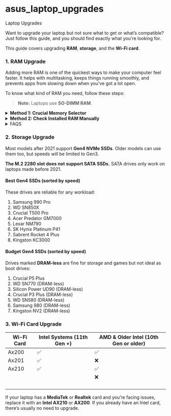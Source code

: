 # asus\_laptop\_upgrades

Laptop Upgrades

Want to upgrade your laptop but not sure what to get or what’s compatible? Just follow this guide, and you should find exactly what you're looking for.

This guide covers upgrading **RAM**, **storage**, and the **Wi-Fi card**.

### 1. RAM Upgrade

Adding more RAM is one of the quickest ways to make your computer feel faster. It helps with multitasking, keeps things running smoothly, and prevents apps from slowing down when you’ve got a lot open.

To know what kind of RAM you need, follow these steps:

> **Note:** Laptops use **SO-DIMM RAM**.

<details>

<summary><strong>Method 1: Crucial Memory Selector</strong></summary>

Go to [Crucial’s Upgrade Tool](https://www.crucial.com/upgrades), enter your system details, and it will recommend compatible RAM. It also lists the maximum supported memory for your system. Systems with soldered RAM won’t show ram upgrade recommendations since the memory can’t be replaced normally.

{% hint style="warning" %}
\*\*Make sure the listed details match your system specs, or you might end up with the wrong generation of memory.\*\*
{% endhint %}

</details>

<details>

<summary><strong>Method 2: Check Installed RAM Manually</strong></summary>

Open **Task Manager** → **Performance Tab** → **Memory**. Below the memory graph, you’ll see something like: `Speed: XXXX MT/s`. (In this guide, MT/s and MHz are used interchangeably.)

Compare the speed with the table below:

\| Speed | Generation | Typical CL | | 3200 MT/s | DDR4-3200 MHz | 22 | | 4800 MT/s | DDR5-4800 MHz | 40 | | 5200–5600 MT/s | DDR5-5600 MHz | 46 |

</details>

<details>

<summary>FAQS</summary>

**1. Do I need the exact same RAM stick if I already have one installed?**

➜ No. As long as the **CL** and **frequency** match, you can mix brands.

**2. The RAM installed is 5600 MHz, but it’s running at 4800 MHz?**

➜Either you have mismatched RAM sticks, or your CPU doesn’t support the higher speed.

**3. What’s the maximum memory my laptop supports?**

➜It depends on the CPU. Check your CPU’s spec sheet for details. Staying within **64GB** is recommended for compatibility.

**4. Can I use RAM sticks with different capacities?**

➜Yes, but it’s not recommended. They’ll run in **flex mode**, which is slower than dual channel.

</details>

### 2. Storage Upgrade

Most models after 2021 support **Gen4 NVMe SSDs**. Older models can use them too, but speeds will be limited to Gen3.

**The M.2 2280 slot does not support SATA SSDs.** SATA drives only work on laptops made before 2021.

#### Best Gen4 SSDs (sorted by speed)

These drives are reliable for any workload:

1. Samsung 990 Pro
2. WD SN850X
3. Crucial T500 Pro
4. Acer Predator GM7000
5. Lexar NM790
6. SK Hynix Platinum P41
7. Sabrent Rocket 4 Plus
8. Kingston KC3000

#### Budget Gen4 SSDs (sorted by speed)

Drives marked **DRAM-less** are fine for storage and games but not ideal as boot drives:

1. Crucial P5 Plus
2. WD SN770 (DRAM-less)
3. Silicon Power UD90 (DRAM-less)
4. Crucial P3 Plus (DRAM-less)
5. WD SN580 (DRAM-less)
6. Samsung 980 (DRAM-less)
7. Kingston NV2 (DRAM-less)

### 3. Wi-Fi Card Upgrade

| Wi-Fi Card | Intel Systems (11th Gen +) | AMD & Older Intel (10th Gen or older) |
| ---------- | -------------------------- | ------------------------------------- |
| Ax200      | ✅                          | ✅                                     |
| Ax201      | ✅                          | ❌                                     |
| Ax210      | ✅                          | ✅                                     |
|            |                            | ❌                                     |
|            |                            |                                       |
|            |                            |                                       |
|            |                            |                                       |
|            |                            |                                       |

If your laptop has a **MediaTek** or **Realtek** card and you’re facing issues, replace it with an **Intel AX210** or **AX200**. If you already have an Intel card, there’s usually no need to upgrade.
